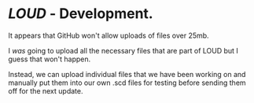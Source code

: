 # _LOUD_ - Development.

It appears that GitHub won't allow uploads of files over 25mb.

I _was_ going to upload all the necessary files that are part of LOUD but I guess that won't happen.

Instead, we can upload individual files that we have been working on and manually put them into our own .scd files for testing before sending them off for the next update.
